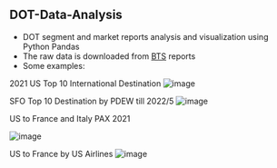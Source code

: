 ## DOT-Data-Analysis
- DOT segment and market reports analysis and visualization using Python Pandas
- The raw data is downloaded from [BTS](https://www.transtats.bts.gov/databases.asp?Z1qr_VQ=E&Z1qr_Qr5p=N8vn6v10&f7owrp6_VQF=D) reports
- Some examples:

2021 US Top 10 International Destination
![image](https://user-images.githubusercontent.com/89100758/191605539-15044288-cd9b-4032-89fa-9356c1d79398.png)

SFO Top 10 Destination by PDEW till 2022/5
![image](https://user-images.githubusercontent.com/89100758/191607931-0d2696c5-7c9a-4b15-acbc-5998e062280e.png)

US to France and Italy PAX 2021

![image](https://user-images.githubusercontent.com/89100758/191605666-5e7345da-065e-465f-9412-5e6ae503bc04.png)

US to France by US Airlines
![image](https://user-images.githubusercontent.com/89100758/191606099-88494165-3ea5-478c-9f6e-f3e2451770a9.png)
